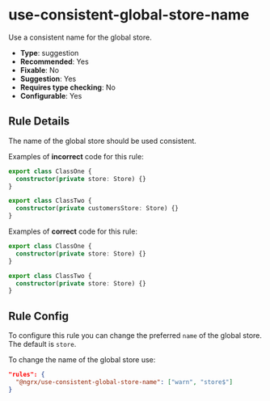 # use-consistent-global-store-name

Use a consistent name for the global store.

- **Type**: suggestion
- **Recommended**: Yes
- **Fixable**: No
- **Suggestion**: Yes
- **Requires type checking**: No
- **Configurable**: Yes

<!-- Everything above this generated, do not edit -->
<!-- MANUAL-DOC:START -->

## Rule Details

The name of the global store should be used consistent.

Examples of **incorrect** code for this rule:

```ts
export class ClassOne {
  constructor(private store: Store) {}
}

export class ClassTwo {
  constructor(private customersStore: Store) {}
}
```

Examples of **correct** code for this rule:

```ts
export class ClassOne {
  constructor(private store: Store) {}
}

export class ClassTwo {
  constructor(private store: Store) {}
}
```

## Rule Config

To configure this rule you can change the preferred `name` of the global store.
The default is `store`.

To change the name of the global store use:

```json
"rules": {
  "@ngrx/use-consistent-global-store-name": ["warn", "store$"]
}
```
